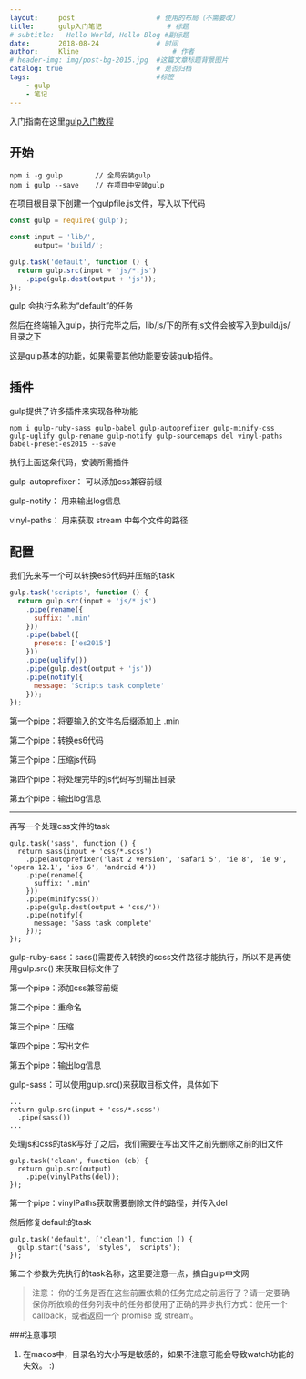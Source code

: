 ```yaml
---
layout:     post   				    # 使用的布局（不需要改）
title:      gulp入门笔记 				# 标题 
# subtitle:   Hello World, Hello Blog #副标题
date:       2018-08-24 				# 时间
author:     Kline 						# 作者
# header-img: img/post-bg-2015.jpg 	#这篇文章标题背景图片
catalog: true 						# 是否归档
tags:								#标签
    - gulp
    - 笔记
---
```


入门指南在这里[gulp入门教程](http://www.gulpjs.com.cn/docs/getting-started/)
## 开始
```
npm i -g gulp        // 全局安装gulp
npm i gulp --save    // 在项目中安装gulp
```
在项目根目录下创建一个gulpfile.js文件，写入以下代码
```javascript
const gulp = require('gulp');

const input = 'lib/',
      output= 'build/';

gulp.task('default', function () {
  return gulp.src(input + 'js/*.js')
    .pipe(gulp.dest(output + 'js'));
});
```
gulp 会执行名称为“default”的任务

然后在终端输入gulp，执行完毕之后，lib/js/下的所有js文件会被写入到build/js/目录之下

这是gulp基本的功能，如果需要其他功能要安装gulp插件。
## 插件
gulp提供了许多插件来实现各种功能
```
npm i gulp-ruby-sass gulp-babel gulp-autoprefixer gulp-minify-css gulp-uglify gulp-rename gulp-notify gulp-sourcemaps del vinyl-paths babel-preset-es2015 --save
```
执行上面这条代码，安装所需插件

gulp-autoprefixer： 可以添加css兼容前缀

gulp-notify： 用来输出log信息

vinyl-paths： 用来获取 stream 中每个文件的路径
## 配置
我们先来写一个可以转换es6代码并压缩的task
```javascript
gulp.task('scripts', function () {
  return gulp.src(input + 'js/*.js')
    .pipe(rename({
      suffix: '.min'
    }))
    .pipe(babel({
      presets: ['es2015']
    }))
    .pipe(uglify())
    .pipe(gulp.dest(output + 'js'))
    .pipe(notify({
      message: 'Scripts task complete'
    }));
});
```
第一个pipe：将要输入的文件名后缀添加上 .min

第二个pipe：转换es6代码

第三个pipe：压缩js代码

第四个pipe：将处理完毕的js代码写到输出目录

第五个pipe：输出log信息


------------


再写一个处理css文件的task
```
gulp.task('sass', function () {
  return sass(input + 'css/*.scss')
    .pipe(autoprefixer('last 2 version', 'safari 5', 'ie 8', 'ie 9', 'opera 12.1', 'ios 6', 'android 4'))
    .pipe(rename({
      suffix: '.min'
    }))
    .pipe(minifycss())
    .pipe(gulp.dest(output + 'css/'))
    .pipe(notify({
      message: 'Sass task complete'
    }));
});
```
gulp-ruby-sass：sass()需要传入转换的scss文件路径才能执行，所以不是再使用gulp.src() 来获取目标文件了

第一个pipe：添加css兼容前缀

第二个pipe：重命名

第三个pipe：压缩

第四个pipe：写出文件

第五个pipe：输出log信息

gulp-sass：可以使用gulp.src()来获取目标文件，具体如下
```
...
return gulp.src(input + 'css/*.scss')
  .pipe(sass())
...
```
处理js和css的task写好了之后，我们需要在写出文件之前先删除之前的旧文件
```
gulp.task('clean', function (cb) {
  return gulp.src(output)
    .pipe(vinylPaths(del));
});
```
第一个pipe：vinylPaths获取需要删除文件的路径，并传入del

然后修复default的task
```
gulp.task('default', ['clean'], function () {
  gulp.start('sass', 'styles', 'scripts');
});
```
第二个参数为先执行的task名称，这里要注意一点，摘自gulp中文网
>注意： 你的任务是否在这些前置依赖的任务完成之前运行了？请一定要确保你所依赖的任务列表中的任务都使用了正确的异步执行方式：使用一个 callback，或者返回一个 promise 或 stream。

###注意事项
1. 在macos中，目录名的大小写是敏感的，如果不注意可能会导致watch功能的失效。
:)